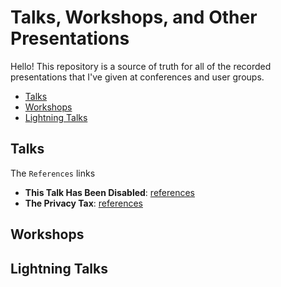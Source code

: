 # Talks, Workshops, and Other Presentations

Hello! This repository is a source of truth for all of the recorded presentations that I've given at conferences and user groups.

- [Talks](#talks)
- [Workshops](#workshops)
- [Lightning Talks](#lightning-talks)

## Talks

The `References` links

- **This Talk Has Been Disabled**: [references](https://github.com/lisushka/tthbd)
- **The Privacy Tax**: [references](https://github.com/lisushka/privacy-tax)

## Workshops

## Lightning Talks
